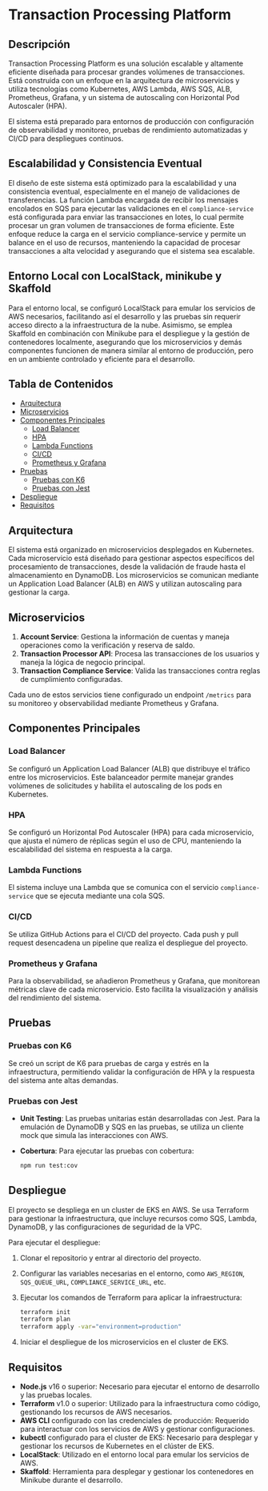 # Transaction Processing Platform

## Descripción

Transaction Processing Platform es una solución escalable y altamente eficiente diseñada para procesar grandes volúmenes de transacciones. Está construida con un enfoque en la arquitectura de microservicios y utiliza tecnologías como Kubernetes, AWS Lambda, AWS SQS, ALB, Prometheus, Grafana, y un sistema de autoscaling con Horizontal Pod Autoscaler (HPA).

El sistema está preparado para entornos de producción con configuración de observabilidad y monitoreo, pruebas de rendimiento automatizadas y CI/CD para despliegues continuos.

## Escalabilidad y Consistencia Eventual

El diseño de este sistema está optimizado para la escalabilidad y una consistencia eventual, especialmente en el manejo de validaciones de transferencias. La función Lambda encargada de recibir los mensajes encolados en SQS para ejecutar las validaciones en el `compliance-service` está configurada para enviar las transacciones en lotes, lo cual permite procesar un gran volumen de transacciones de forma eficiente. Este enfoque reduce la carga en el servicio compliance-service y permite un balance en el uso de recursos, manteniendo la capacidad de procesar transacciones a alta velocidad y asegurando que el sistema sea escalable.

## Entorno Local con LocalStack, minikube y Skaffold

Para el entorno local, se configuró LocalStack para emular los servicios de AWS necesarios, facilitando así el desarrollo y las pruebas sin requerir acceso directo a la infraestructura de la nube. Asimismo, se emplea Skaffold en combinación con Minikube para el despliegue y la gestión de contenedores localmente, asegurando que los microservicios y demás componentes funcionen de manera similar al entorno de producción, pero en un ambiente controlado y eficiente para el desarrollo.

## Tabla de Contenidos

- [Arquitectura](#arquitectura)
- [Microservicios](#microservicios)
- [Componentes Principales](#componentes-principales)
  - [Load Balancer](#load-balancer)
  - [HPA](#hpa)
  - [Lambda Functions](#lambda-functions)
  - [CI/CD](#ci-cd)
  - [Prometheus y Grafana](#prometheus-y-grafana)
- [Pruebas](#pruebas)
  - [Pruebas con K6](#pruebas-con-k6)
  - [Pruebas con Jest](#pruebas-con-jest)
- [Despliegue](#despliegue)
- [Requisitos](#requisitos)

## Arquitectura

El sistema está organizado en microservicios desplegados en Kubernetes. Cada microservicio está diseñado para gestionar aspectos específicos del procesamiento de transacciones, desde la validación de fraude hasta el almacenamiento en DynamoDB. Los microservicios se comunican mediante un Application Load Balancer (ALB) en AWS y utilizan autoscaling para gestionar la carga.

## Microservicios

1. **Account Service**: Gestiona la información de cuentas y maneja operaciones como la verificación y reserva de saldo.
2. **Transaction Processor API**: Procesa las transacciones de los usuarios y maneja la lógica de negocio principal.
3. **Transaction Compliance Service**: Valida las transacciones contra reglas de cumplimiento configuradas.

Cada uno de estos servicios tiene configurado un endpoint `/metrics` para su monitoreo y observabilidad mediante Prometheus y Grafana.

## Componentes Principales

### Load Balancer

Se configuró un Application Load Balancer (ALB) que distribuye el tráfico entre los microservicios. Este balanceador permite manejar grandes volúmenes de solicitudes y habilita el autoscaling de los pods en Kubernetes.

### HPA

Se configuró un Horizontal Pod Autoscaler (HPA) para cada microservicio, que ajusta el número de réplicas según el uso de CPU, manteniendo la escalabilidad del sistema en respuesta a la carga.

### Lambda Functions

El sistema incluye una Lambda que se comunica con el servicio `compliance-service` que se ejecuta mediante una cola SQS.

### CI/CD

Se utiliza GitHub Actions para el CI/CD del proyecto. Cada push y pull request desencadena un pipeline que realiza el despliegue del proyecto.

### Prometheus y Grafana

Para la observabilidad, se añadieron Prometheus y Grafana, que monitorean métricas clave de cada microservicio. Esto facilita la visualización y análisis del rendimiento del sistema.

## Pruebas

### Pruebas con K6

Se creó un script de K6 para pruebas de carga y estrés en la infraestructura, permitiendo validar la configuración de HPA y la respuesta del sistema ante altas demandas.

### Pruebas con Jest

- **Unit Testing**: Las pruebas unitarias están desarrolladas con Jest. Para la emulación de DynamoDB y SQS en las pruebas, se utiliza un cliente mock que simula las interacciones con AWS.
- **Cobertura**: Para ejecutar las pruebas con cobertura:

  ```bash
  npm run test:cov
  ```

## Despliegue

El proyecto se despliega en un cluster de EKS en AWS. Se usa Terraform para gestionar la infraestructura, que incluye recursos como SQS, Lambda, DynamoDB, y las configuraciones de seguridad de la VPC.

Para ejecutar el despliegue:

1. Clonar el repositorio y entrar al directorio del proyecto.
2. Configurar las variables necesarias en el entorno, como `AWS_REGION`, `SQS_QUEUE_URL`, `COMPLIANCE_SERVICE_URL`, etc.
3. Ejecutar los comandos de Terraform para aplicar la infraestructura:

   ```bash
   terraform init
   terraform plan
   terraform apply -var="environment=production"
   ```

4. Iniciar el despliegue de los microservicios en el cluster de EKS.

## Requisitos

- **Node.js** v16 o superior: Necesario para ejecutar el entorno de desarrollo y las pruebas locales.
- **Terraform** v1.0 o superior: Utilizado para la infraestructura como código, gestionando los recursos de AWS necesarios.
- **AWS CLI** configurado con las credenciales de producción: Requerido para interactuar con los servicios de AWS y gestionar configuraciones.
- **kubectl** configurado para el cluster de EKS: Necesario para desplegar y gestionar los recursos de Kubernetes en el clúster de EKS.
- **LocalStack**: Utilizado en el entorno local para emular los servicios de AWS.
- **Skaffold**: Herramienta para desplegar y gestionar los contenedores en Minikube durante el desarrollo.
